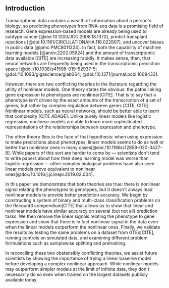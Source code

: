 ## Introduction

Transcriptomic data contains a wealth of information about a person's biology, so predicting phenotypes from RNA-seq data is a promising field of research.
Gene expression-based models are already being used to subtype cancer [@doi:10.1200/JCO.2008.18.1370], predict transplant rejections [@doi:10.1161/CIRCULATIONAHA.116.022907], and uncover biases in public data [@pmc:PMC8011224].
In fact, both the capability of machine learning models [@arxiv:2202.05924] and the amount of transcriptomic data available [CITE] are increasing rapidly.
It makes sense, then, that neural networks are frequently being used in the transcriptomic prediction space [@doi:/10.1038/s41598-019-52937-5; @doi:/10.1093/gigascience/giab064; @doi:/10.1371/journal.pcbi.1009433].

However, there are two conflicting theories in the literature regarding the utility of nonlinear models.
One theory states the obvious: the paths linking gene expression to phenotypes are nonlinear[CITE].
That is to say that a phenotype isn't driven by the exact amounts of the transcription of a set of genes, but rather by complex regulation between genes [CITE, CITE].
Nonlinear models, such as neural networks, should be better able to learn that complexity [CITE ADAGE].
Unlike purely linear models like logistic regression, nonlinear models are able to learn more sophisticated representations of the relationships between expression and phenotype.

The other theory flies in the face of that hypothesis: when using expression to make predictions about phenotypes, linear models seems to do as well or better than nonlinear ones in many cases[@doi:/10.1186/s12859-020-3427-8].
While papers of this sort are harder to come by — scientists don't tend to write papers about how their deep learning model was worse than logistic regression — other complex biological problems have also seen linear models prove equivalent to nonlinear ones[@doi:/10.1016/j.jclinepi.2019.02.004].

In this paper we demonstrate that both theories are true: there is nonlinear signal relating the phenotypes to genotypes, but it doesn't always lead nonlinear models to provide better prediction accuracy.
We begin by constructing a system of binary and multi-class classification problems on the Recount3 compendium[CITE] that allows us to show that linear and nonlinear models have similar accuracy on several (but not all) prediction tasks.
We then remove the linear signals relating the phenotype to gene expression and show that there is in fact nonlinear signal in the data even when the linear models outperform the nonlinear ones.
Finally, we validate the results by testing the same problems on a dataset from GTEx[CITE], running controls on simulated data, and examining different problem formulations such as samplewise splitting and pretraining.

In reconciling these two obstensibly conflicting theories, we assist future scientists by showing the importance of trying a linear baseline model before developing a complex nonlinear approach.
While nonlinear models may outperform simpler models at the limit of infinite data, they don't necessarily do so even when trained on the largest datasets publicly available today.
